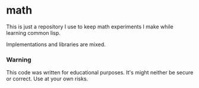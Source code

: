 # math

This is just a repository I use to keep math experiments I make while learning common lisp.

Implementations and libraries are mixed.

### Warning

This code was written for educational purposes. It's might neither be secure or correct. Use at your own risks.

